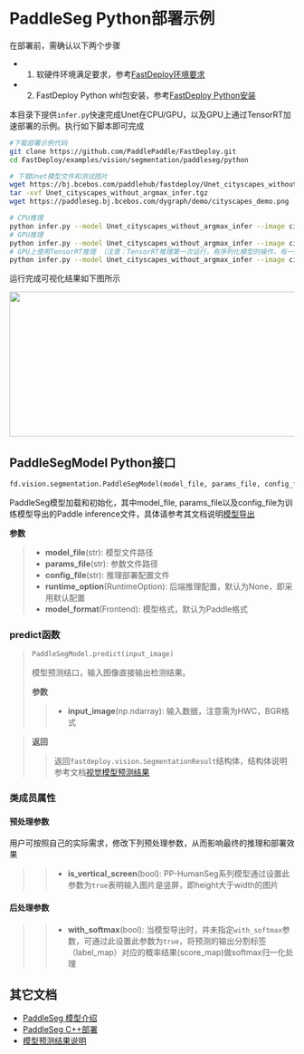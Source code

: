# PaddleSeg Python部署示例

在部署前，需确认以下两个步骤

- 1. 软硬件环境满足要求，参考[FastDeploy环境要求](../../../../../docs/environment.md)  
- 2. FastDeploy Python whl包安装，参考[FastDeploy Python安装](../../../../../docs/quick_start)

本目录下提供`infer.py`快速完成Unet在CPU/GPU，以及GPU上通过TensorRT加速部署的示例。执行如下脚本即可完成

```bash
#下载部署示例代码
git clone https://github.com/PaddlePaddle/FastDeploy.git
cd FastDeploy/examples/vision/segmentation/paddleseg/python

# 下载Unet模型文件和测试图片
wget https://bj.bcebos.com/paddlehub/fastdeploy/Unet_cityscapes_without_argmax_infer.tgz
tar -xvf Unet_cityscapes_without_argmax_infer.tgz
wget https://paddleseg.bj.bcebos.com/dygraph/demo/cityscapes_demo.png

# CPU推理
python infer.py --model Unet_cityscapes_without_argmax_infer --image cityscapes_demo.png --device cpu
# GPU推理
python infer.py --model Unet_cityscapes_without_argmax_infer --image cityscapes_demo.png --device gpu
# GPU上使用TensorRT推理 （注意：TensorRT推理第一次运行，有序列化模型的操作，有一定耗时，需要耐心等待）
python infer.py --model Unet_cityscapes_without_argmax_infer --image cityscapes_demo.png --device gpu --use_trt True
```

运行完成可视化结果如下图所示
<div  align="center">  
<img src="https://user-images.githubusercontent.com/16222477/184588768-45ee673b-ef1f-40f4-9fbd-6b1a9ce17c59.png", width=512px, height=256px />
</div>

## PaddleSegModel Python接口

```python
fd.vision.segmentation.PaddleSegModel(model_file, params_file, config_file, runtime_option=None, model_format=Frontend.PADDLE)
```

PaddleSeg模型加载和初始化，其中model_file, params_file以及config_file为训练模型导出的Paddle inference文件，具体请参考其文档说明[模型导出](https://github.com/PaddlePaddle/PaddleSeg/blob/release/2.6/docs/model_export_cn.md)

**参数**

> * **model_file**(str): 模型文件路径
> * **params_file**(str): 参数文件路径
> * **config_file**(str): 推理部署配置文件
> * **runtime_option**(RuntimeOption): 后端推理配置，默认为None，即采用默认配置
> * **model_format**(Frontend): 模型格式，默认为Paddle格式

### predict函数

> ```python
> PaddleSegModel.predict(input_image)
> ```
>
> 模型预测结口，输入图像直接输出检测结果。
>
> **参数**
>
> > * **input_image**(np.ndarray): 输入数据，注意需为HWC，BGR格式

> **返回**
>
> > 返回`fastdeploy.vision.SegmentationResult`结构体，结构体说明参考文档[视觉模型预测结果](../../../../../docs/api/vision_results/)

### 类成员属性
#### 预处理参数
用户可按照自己的实际需求，修改下列预处理参数，从而影响最终的推理和部署效果

> > * **is_vertical_screen**(bool): PP-HumanSeg系列模型通过设置此参数为`true`表明输入图片是竖屏，即height大于width的图片

#### 后处理参数
> > * **with_softmax**(bool): 当模型导出时，并未指定`with_softmax`参数，可通过此设置此参数为`true`，将预测的输出分割标签（label_map）对应的概率结果(score_map)做softmax归一化处理

## 其它文档

- [PaddleSeg 模型介绍](..)
- [PaddleSeg C++部署](../cpp)
- [模型预测结果说明](../../../../../docs/api/vision_results/)
